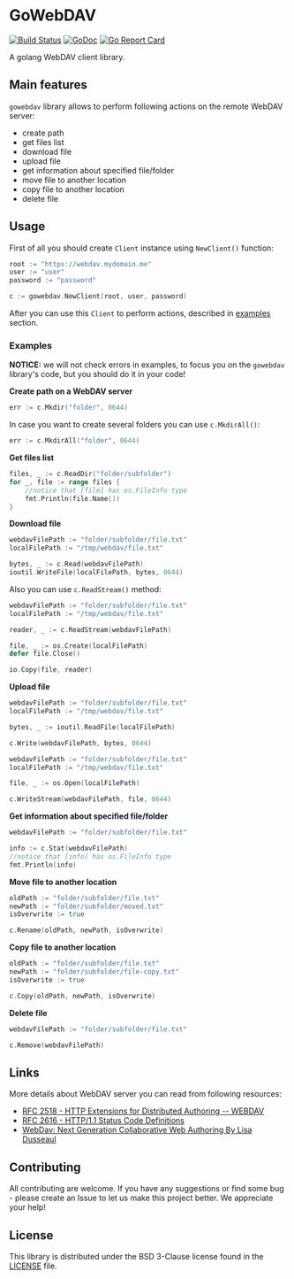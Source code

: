 # GoWebDAV

[![Build Status](https://travis-ci.org/studio-b12/gowebdav.svg?branch=master)](https://travis-ci.org/studio-b12/gowebdav)
[![GoDoc](https://godoc.org/github.com/studio-b12/gowebdav?status.svg)](https://godoc.org/github.com/studio-b12/gowebdav)
[![Go Report Card](https://goreportcard.com/badge/github.com/studio-b12/gowebdav)](https://goreportcard.com/report/github.com/studio-b12/gowebdav)

A golang WebDAV client library.

## Main features
`gowebdav` library allows to perform following actions on the remote WebDAV server:
* create path
* get files list
* download file
* upload file
* get information about specified file/folder
* move file to another location
* copy file to another location
* delete file

## Usage

First of all you should create `Client` instance using `NewClient()` function:

```go
root := "https://webdav.mydomain.me"
user := "user"
password := "password"

c := gowebdav.NewClient(root, user, password)
```

After you can use this `Client` to perform actions, described in [examples]() section.

### Examples

**NOTICE:** we will not check errors in examples, to focus you on the `gowebdav` library's code, but you should do it in your code!

**Create path on a WebDAV server**
```go
err := c.Mkdir("folder", 0644)
```
In case you want to create several folders you can use `c.MkdirAll()`:
```go
err := c.MkdirAll("folder", 0644)
```

**Get files list**
```go
files, _ := c.ReadDir("folder/subfolder")
for _, file := range files {
    //notice that [file] has os.FileInfo type
    fmt.Println(file.Name())
}
```

**Download file**
```go
webdavFilePath := "folder/subfolder/file.txt"
localFilePath := "/tmp/webdav/file.txt"

bytes, _ := c.Read(webdavFilePath)
ioutil.WriteFile(localFilePath, bytes, 0644)
```

Also you can use `c.ReadStream()` method:
```go
webdavFilePath := "folder/subfolder/file.txt"
localFilePath := "/tmp/webdav/file.txt"

reader, _ := c.ReadStream(webdavFilePath)

file, _ := os.Create(localFilePath)
defer file.Close()

io.Copy(file, reader)
```

**Upload file**
```go
webdavFilePath := "folder/subfolder/file.txt"
localFilePath := "/tmp/webdav/file.txt"

bytes, _ := ioutil.ReadFile(localFilePath)

c.Write(webdavFilePath, bytes, 0644)
```

```go
webdavFilePath := "folder/subfolder/file.txt"
localFilePath := "/tmp/webdav/file.txt"

file, _ := os.Open(localFilePath)

c.WriteStream(webdavFilePath, file, 0644)
```

**Get information about specified file/folder**
```go
webdavFilePath := "folder/subfolder/file.txt"

info := c.Stat(webdavFilePath)
//notice that [info] has os.FileInfo type
fmt.Println(info)
```

**Move file to another location**
```go
oldPath := "folder/subfolder/file.txt"
newPath := "folder/subfolder/moved.txt"
isOverwrite := true

c.Rename(oldPath, newPath, isOverwrite)
```

**Copy file to another location**
```go
oldPath := "folder/subfolder/file.txt"
newPath := "folder/subfolder/file-copy.txt"
isOverwrite := true

c.Copy(oldPath, newPath, isOverwrite)
```

**Delete file**
```go
webdavFilePath := "folder/subfolder/file.txt"

c.Remove(webdavFilePath)
```

## Links

More details about WebDAV server you can read from following resources:

* [RFC 2518 - HTTP Extensions for Distributed Authoring -- WEBDAV](http://www.faqs.org/rfcs/rfc2518.html "RFC 2518 - HTTP Extensions for Distributed Authoring -- WEBDAV")
* [RFC 2616 - HTTP/1.1 Status Code Definitions](http://www.w3.org/Protocols/rfc2616/rfc2616-sec10.html "HTTP/1.1 Status Code Definitions")
* [WebDav: Next Generation Collaborative Web Authoring By Lisa Dusseaul](https://books.google.de/books?isbn=0130652083 "WebDav: Next Generation Collaborative Web Authoring By Lisa Dusseault")

## Contributing
All contributing are welcome. If you have any suggestions or find some bug - please create an Issue to let us make this project better. We appreciate your help!

## License
This library is distributed under the BSD 3-Clause license found in the [LICENSE](https://github.com/studio-b12/gowebdav/blob/master/LICENSE) file.
